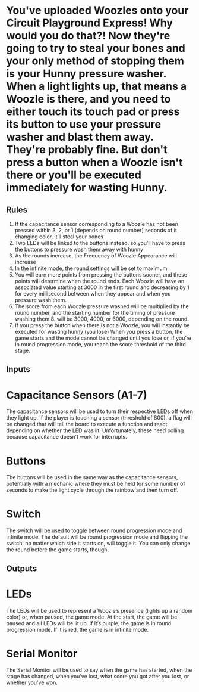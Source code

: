 # You've uploaded Woozles onto your Circuit Playground Express!  Why would you do that?!  Now they're going to try to steal your bones and your only method of stopping them is your Hunny pressure washer.  When a light lights up, that means a Woozle is there, and you need to either touch its touch pad or press its button to use your pressure washer and blast them away.  They're probably fine.  But don't press a button when a Woozle isn't there or you'll be executed immediately for wasting Hunny.

## Rules
1. If the capacitance sensor corresponding to a Woozle has not been pressed within 3, 2, or 1 (depends on round number) seconds of it changing color, it’ll steal your bones
2. Two LEDs will be linked to the buttons instead, so you’ll have to press the buttons to pressure wash them away with hunny
3. As the rounds increase, the Frequency of Woozle Appearance will increase
4. In the infinite mode, the round settings will be set to maximum
5. You will earn more points from pressing the buttons sooner, and these points will determine when the round ends.  Each Woozle will have an associated value starting at 3000 in the first round and decreasing by 1 for every millisecond between when they appear and when you pressure wash them.
6. The score from each Woozle pressure washed will be multiplied by the round number, and the starting number for the timing of pressure washing them 8. will be 3000, 4000, or 6000, depending on the round.
7. If you press the button when there is not a Woozle, you will instantly be executed for wasting hunny (you lose)
When you press a button, the game starts and the mode cannot be changed until you lose or, if you’re in round progression mode, you reach the score threshold of the third stage.


## Inputs
# Capacitance Sensors (A1-7)
  The capacitance sensors will be used to turn their respective LEDs off when they light up.  If the player is touching a sensor (threshold of 800), a flag will be changed that will tell the board to execute a function and react depending on whether the LED was lit.  Unfortunately, these need polling because capacitance doesn’t work for interrupts.

# Buttons
  The buttons will be used in the same way as the capacitance sensors, potentially with a mechanic where they must be held for some number of seconds to make the light cycle through the rainbow and then turn off.

# Switch
  The switch will be used to toggle between round progression mode and infinite mode.  The default will be round progression mode and flipping the switch, no matter which side it starts on, will toggle it.  You can only change the round before the game starts, though.


## Outputs
# LEDs
  The LEDs will be used to represent a Woozle’s presence (lights up a random color) or, when paused, the game mode.  At the start, the game will be paused and all LEDs will be lit up.  If it’s purple, the game is in round progression mode.  If it is red, the game is in infinite mode.

# Serial Monitor
  The Serial Monitor will be used to say when the game has started, when the stage has changed, when you’ve lost, what score you got after you lost, or whether you’ve won.

